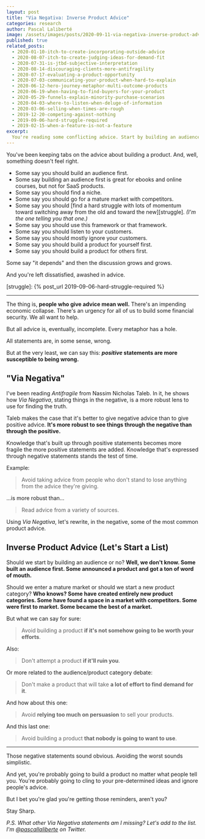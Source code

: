 ```yaml
---
layout: post
title: "Via Negativa: Inverse Product Advice"
categories: research
author: Pascal Laliberté
image: /assets/images/posts/2020-09-11-via-negativa-inverse-product-advice.jpg
published: true
related_posts:
  - 2020-01-10-itch-to-create-incorporating-outside-advice
  - 2020-08-07-itch-to-create-judging-ideas-for-demand-fit
  - 2020-07-31-is-jtbd-subjective-interpretation
  - 2020-08-14-discouraging-clients-more-antifragility
  - 2020-07-17-evaluating-a-product-opportunity
  - 2020-07-03-communicating-your-product-when-hard-to-explain
  - 2020-06-12-hero-journey-metaphor-multi-outcome-products
  - 2020-06-19-when-having-to-find-buyers-for-your-product
  - 2020-05-29-funnels-explain-minority-purchase-scenarios
  - 2020-04-03-where-to-listen-when-deluge-of-information
  - 2020-03-06-selling-when-times-are-rough
  - 2019-12-20-competing-against-nothing
  - 2019-09-06-hard-struggle-required
  - 2019-02-15-when-a-feature-is-not-a-feature
excerpt:
  You're reading some conflicting advice. Start by building an audience or no? Listen to your customers or ignore product research? Via Negativa, using a negative lens, might cut to the basics a little better. Let's try some inverse product advice.
---
```


You've been keeping tabs on the advice about building a product. And, well, something doesn't feel right.

* Some say you should build an audience first.
* Some say building an audience first is great for ebooks and online courses, but not for SaaS products.
* Some say you should find a niche.
* Some say you should go for a mature market with competitors.
* Some say you should [find a hard struggle with lots of momentum toward switching away from the old and toward the new][struggle]. _(I'm the one telling you that one.)_
* Some say you should use this framework or that framework.
* Some say you should listen to your customers.
* Some say you should mostly ignore your customers.
* Some say you should build a product for yourself first.
* Some say you should build a product for others first.

Some say "it depends" and then the discussion grows and grows.

And you're left dissatisfied, awashed in advice.

[struggle]: {% post_url 2019-09-06-hard-struggle-required %}

---

The thing is, **people who give advice mean well.** There's an impending economic collapse. There's an urgency for all of us to build some financial security. We all want to help.

But all advice is, eventually, incomplete. Every metaphor has a hole.

All statements are, in some sense, wrong.

But at the very least, we can say this: **_positive_ statements are more susceptible to being wrong.**

## "Via Negativa"

I've been reading _Antifragile_ from Nassim Nicholas Taleb. In it, he shows how _Via Negativa_, stating things in the negative, is a more robust lens to use for finding the truth.

Taleb makes the case that it's better to give negative advice than to give positive advice. **It's more robust to see things through the negative than through the positive.**

Knowledge that's built up through positive statements becomes more fragile the more positive statements are added. Knowledge that's expressed through negative statements stands the test of time.

Example:

> Avoid taking advice from people who don't stand to lose anything from the advice they're giving.

...is more robust than...

> Read advice from a variety of sources.

Using _Via Negativa_, let's rewrite, in the negative, some of the most common product advice.

## Inverse Product Advice (Let's Start a List)

Should we start by building an audience or no? **Well, we don't know. Some built an audience first. Some announced a product and got a ton of word of mouth.** 

Should we enter a mature market or should we start a new product category? **Who knows? Some have created entirely new product categories. Some have found a space in a market with competitors. Some were first to market. Some became the best of a market.**

But what we can say for sure:

> Avoid building a product **if it's not somehow going to be worth your efforts**.

Also:

> Don't attempt a product **if it'll ruin you**.

Or more related to the audience/product category debate:

> Don't make a product that will take **a lot of effort to find demand for it**.

And how about this one:

> Avoid **relying too much on persuasion** to sell your products.

And this last one:

> Avoid building a product **that nobody is going to want to use**.

---

Those negative statements sound obvious. Avoiding the worst sounds simplistic.

And yet, you're probably going to build a product no matter what people tell you. You're probably going to cling to your pre-determined ideas and ignore people's advice.

But I bet you're glad you're getting those reminders, aren't you?

Stay Sharp.

_P.S. What other Via Negativa statements am I missing? Let's add to the list. I'm [@pascallaliberte][twitter] on Twitter._

[twitter]: https://twitter.com/pascallaliberte
